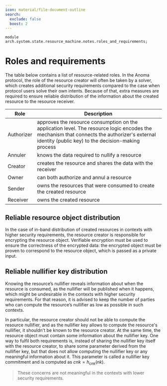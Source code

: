 ```yaml
---
icon: material/file-document-outline
search:
  exclude: false
  boost: 2
---
```


```juvix
module arch.system.state.resource_machine.notes.roles_and_requirements;
```

# Roles and requirements


The table below contains a list of resource-related roles. In the Anoma
protocol, the role of the resource creator will often be taken by a solver,
which creates additional security requirements compared to the case when
protocol users solve their own intents. Because of that, extra measures are
required to ensure reliable distribution of the information about the created
resource to the resource receiver.

|Role| Description|
|-|-|
Authorizer | approves the resource consumption on the application level. The resource logic encodes the mechanism that connects the authorizer's external identity (public key) to the decision-making process
Annuler | knows the data required to nullify a resource
Creator | creates the resource and shares the data with the receiver
Owner | can both authorize and annul a resource
Sender | owns the resources that were consumed to create the created resource
Receiver | owns the created resource

## Reliable resource object distribution

In the case of in-band distribution of created resources in contexts with higher
security requirements, the resource creator is responsible for encrypting the
resource object. Verifiable encryption must be used to ensure the correctness of
the encrypted data: the encrypted object must be proven to correspond to the
resource object, which is passed as a private input.

## Reliable nullifier key distribution

Knowing the resource’s nullifier reveals information about when the resource is
consumed, as the nullifier will be published when it happens, which might be
undesirable in the contexts with higher security requirements. For that reason,
it is advised to keep the number of parties who can compute the resource’s
nullifier as low as possible in such contexts.

In particular, the resource creator should not be able to compute the resource
nullifier, and as the nullifier key allows to compute the resource's nullifier,
it shouldn't be known to the resource creator. At the same time, the resource
object must contain some information about the nullifier key. One way to fulfil
both requirements is, instead of sharing the nullifier key itself with the
resource creator, to share some parameter derived from the nullifier key, but
that does not allow computing the nullifier key or any meaningful information
about it. This parameter is called a nullifier key commitment and is computed as
$cnk = h_{cnk}(nk)$.

> These concerns are not meaningful in the contexts with lower security
requirements.
